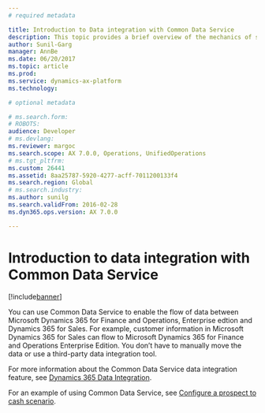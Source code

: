 ```yaml
---
# required metadata

title: Introduction to Data integration with Common Data Service
description: This topic provides a brief overview of the mechanics of synchronous and asynchronous integration.
author: Sunil-Garg
manager: AnnBe
ms.date: 06/20/2017
ms.topic: article
ms.prod: 
ms.service: dynamics-ax-platform
ms.technology: 

# optional metadata

# ms.search.form: 
# ROBOTS: 
audience: Developer
# ms.devlang: 
ms.reviewer: margoc
ms.search.scope: AX 7.0.0, Operations, UnifiedOperations
# ms.tgt_pltfrm: 
ms.custom: 26441
ms.assetid: 8aa25787-5920-4277-acff-7011200133f4
ms.search.region: Global
# ms.search.industry: 
ms.author: sunilg
ms.search.validFrom: 2016-02-28
ms.dyn365.ops.version: AX 7.0.0

---
```


# Introduction to data integration with Common Data Service

[!include[banner](../includes/banner.md)]

You can use Common Data Service to enable the flow of data between Microsoft Dynamics 365 for Finance and Operations, Enterprise edtion and Dynamics 365 for Sales. For example, customer information in Microsoft Dynamics 365 for Sales can flow to Microsoft Dynamics 365 for Finance and Operations Enterprise Edition. You don’t have to manually move the data or use a third-party data integration tool. 

For more information about the Common Data Service data integration feature, see [Dynamics 365 Data Integration](/common-data-service/entity-reference/dynamics-365-integration).

For an example of using Common Data Service, see [Configure a prospect to cash scenario](../supply-chain/sales-marketing/prospect-to-cash.md). 
